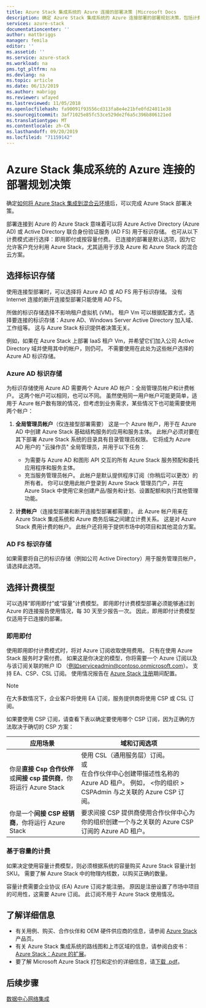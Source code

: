 ```yaml
---
title: Azure Stack 集成系统的 Azure 连接的部署决策 |Microsoft Docs
description: 确定 Azure Stack 集成系统的 Azure 连接部署的部署规划决策，包括计费和标识。
services: azure-stack
documentationcenter: ''
author: mattbriggs
manager: femila
editor: ''
ms.assetid: ''
ms.service: azure-stack
ms.workload: na
pms.tgt_pltfrm: na
ms.devlang: na
ms.topic: article
ms.date: 06/13/2019
ms.author: mabrigg
ms.reviewer: wfayed
ms.lastreviewed: 11/05/2018
ms.openlocfilehash: fa90091f93556cd313fa8e4e21bfe0fd24011e38
ms.sourcegitcommit: 3af71025e85fc53ce529de2f6a5c396b806121ed
ms.translationtype: MT
ms.contentlocale: zh-CN
ms.lasthandoff: 09/20/2019
ms.locfileid: "71159142"
---
```

# <a name="azure-connected-deployment-planning-decisions-for-azure-stack-integrated-systems"></a>Azure Stack 集成系统的 Azure 连接的部署规划决策
确定[如何将 Azure Stack 集成到混合云环境](azure-stack-connection-models.md)后，可以完成 Azure Stack 部署决策。

部署连接到 Azure 的 Azure Stack 意味着可以将 Azure Active Directory (Azure AD) 或 Active Directory 联合身份验证服务 (AD FS) 用于标识存储。 也可从以下计费模式进行选择：即用即付或按容量付费。 已连接的部署是默认选项，因为它允许客户充分利用 Azure Stack，尤其适用于涉及 Azure 和 Azure Stack 的混合云方案。

## <a name="choose-an-identity-store"></a>选择标识存储
使用连接型部署时，可以选择将 Azure AD 或 AD FS 用于标识存储。 没有 Internet 连接的断开连接型部署只能使用 AD FS。

所做的标识存储选择不影响租户虚拟机 (VM)。 租户 Vm 可以根据配置方式，选择要连接的标识存储：Azure AD、Windows Server Active Directory 加入域、工作组等。 这与 Azure Stack 标识提供者决策无关。

例如，如果在 Azure Stack 上部署 IaaS 租户 Vm，并希望它们加入公司 Active Directory 域并使用其中的帐户，则仍可。 不需要使用在此处为这些帐户选择的 Azure AD 标识存储。

### <a name="azure-ad-identity-store"></a>Azure AD 标识存储
为标识存储使用 Azure AD 需要两个 Azure AD 帐户：全局管理员帐户和计费帐户。 这两个帐户可以相同，也可以不同。 虽然使用同一用户帐户可能更简单，适用于 Azure 帐户数有限的情况，但考虑到业务需求，某些情况下也可能需要使用两个帐户：

1. **全局管理员帐户**（仅连接型部署需要） 这是一个 Azure 帐户，用于在 Azure AD 中创建 Azure Stack 基础结构服务的应用和服务主体。 此帐户必须对要在其下部署 Azure Stack 系统的目录具有目录管理员权限。 它将成为 Azure AD 用户的 "云操作员" 全局管理员，并用于以下任务：

    - 为需要与 Azure AD 和图形 API 交互的所有 Azure Stack 服务预配和委托应用程序和服务主体。
    - 充当服务管理员帐户。 此帐户是默认提供程序订阅（你稍后可以更改）的所有者。 你可以使用此帐户登录到 Azure Stack 管理员门户，并在 Azure Stack 中使用它来创建产品/服务和计划、设置配额和执行其他管理功能。

2. **计费帐户**（连接型部署和断开连接型部署都需要）。 此 Azure 帐户用来在 Azure Stack 集成系统和 Azure 商务后端之间建立计费关系。 这是对 Azure Stack 费用计费的帐户。 此帐户还将用于提供市场中的项目和其他混合方案。

### <a name="ad-fs-identity-store"></a>AD FS 标识存储
如果需要将自己的标识存储（例如公司 Active Directory）用于服务管理员帐户，请选择此选项。  

## <a name="choose-a-billing-model"></a>选择计费模型
可以选择“即用即付”或“容量”计费模型。 即用即付计费模型部署必须能够通过到 Azure 的连接报告使用情况，每 30 天至少报告一次。 因此，即用即付计费模型仅适用于已连接的部署。  

### <a name="pay-as-you-use"></a>即用即付
使用即用即付计费模式时，将对 Azure 订阅收取使用费用。 只有在使用 Azure Stack 服务时才需付费。 如果这是你决定的模型，你将需要一个 Azure 订阅以及与该订阅关联的帐户 ID （例如serviceadmin@contoso.onmicrosoft.com）。 支持 EA、CSP、CSL 订阅。 使用情况报告在 [Azure Stack 注册](azure-stack-registration.md)期间配置。

> [!NOTE]
> 在大多数情况下，企业客户将使用 EA 订阅，服务提供商将使用 CSP 或 CSL 订阅。

如果要使用 CSP 订阅，请查看下表以确定要使用哪个 CSP 订阅，因为正确的方法取决于确切的 CSP 方案：

|应用场景|域和订阅选项|
|-----|-----|
|你是**直接 Csp 合作伙伴**或**间接 csp 提供商**，你将运行 Azure Stack|使用 CSL（通用服务层）订阅。<br>     或<br>在合作伙伴中心创建带描述性名称的 Azure AD 租户。 例如， &lt;你的组织 > CSPAdmin 与之关联的 Azure CSP 订阅。|
|你是一个**间接 CSP 经销商**，你将运行 Azure Stack|要求间接 CSP 提供商使用合作伙伴中心为你的组织创建一个与之关联的 Azure CSP 订阅的 Azure AD 租户。|

### <a name="capacity-based-billing"></a>基于容量的计费
如果决定使用容量计费模型，则必须根据系统的容量购买 Azure Stack 容量计划 SKU。 需要了解 Azure Stack 中的物理内核数，以购买正确的数量。

容量计费需要企业协议 (EA) Azure 订阅才能注册。 原因是注册设置了市场中项目的可用性，这需要 Azure 订阅。 此订阅不用于 Azure Stack 使用情况。

## <a name="learn-more"></a>了解详细信息
- 有关用例、购买、合作伙伴和 OEM 硬件供应商的信息，请参阅 [Azure Stack](https://azure.microsoft.com/overview/azure-stack/) 产品页。
- 有关 Azure Stack 集成系统的路线图和上市区域的信息，请参阅白皮书：[Azure Stack：Azure 的扩展](https://azure.microsoft.com/resources/azure-stack-an-extension-of-azure/)。 
- 要了解 Microsoft Azure Stack 打包和定价的详细信息，请[下载 .pdf](https://azure.microsoft.com/mediahandler/files/resourcefiles/5bc3f30c-cd57-4513-989e-056325eb95e1/Azure-Stack-packaging-and-pricing-datasheet.pdf)。 

## <a name="next-steps"></a>后续步骤
[数据中心网络集成](azure-stack-network.md)